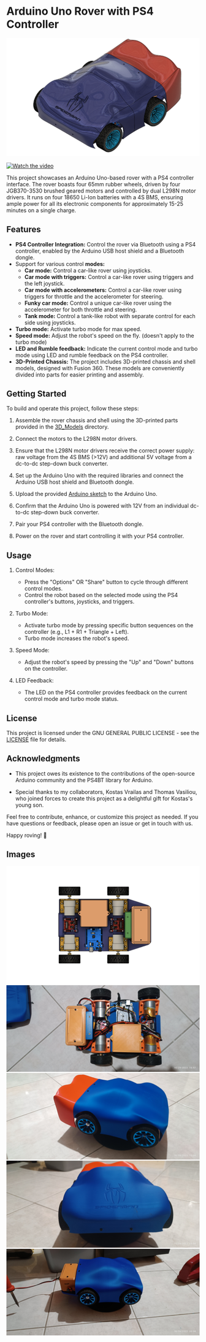 # Arduino Uno Rover with PS4 Controller

![Rover Image](Images/4_Wheel_All_Drive_v63.png)

 [![Watch the video](https://i9.ytimg.com/vi_webp/d1QcqxO6J48/mq2.webp?sqp=COipqqoG-oaymwEmCMACELQB8quKqQMa8AEB-AG2BIACwAKKAgwIABABGGUgXihaMA8=&rs=AOn4CLCoLrMGXacAO5H_EZ8c0aRF2vggdg)](https://youtu.be/d1QcqxO6J48)

This project showcases an Arduino Uno-based rover with a PS4 controller interface. The rover boasts four 65mm rubber wheels, driven by four JGB370-3530 brushed geared motors and controlled by dual L298N motor drivers. It runs on four 18650 Li-Ion batteries with a 4S BMS, ensuring ample power for all its electronic components for approximately 15-25 minutes on a single charge.

## Features

- **PS4 Controller Integration:** Control the rover via Bluetooth using a PS4 controller, enabled by the Arduino USB host shield and a Bluetooth dongle.  
- Support for various control **modes:**
  - **Car mode:** Control a car-like rover using joysticks.
  - **Car mode with triggers:** Control a car-like rover using triggers and the left joystick.
  - **Car mode with accelerometers:** Control a car-like rover using triggers for throttle and the accelerometer for steering.
  - **Funky car mode:** Control a unique car-like rover using the accelerometer for both throttle and steering.
  - **Tank mode:** Control a tank-like robot with separate control for each side using joysticks.
- **Turbo mode:** Activate turbo mode for max speed.
- **Speed mode:** Adjust the robot's speed on the fly. (doesn't apply to the turbo mode)
- **LED and Rumble feedback:** Indicate the current control mode and turbo mode using LED and rumble feedback on the PS4 controller.
- **3D-Printed Chassis:** The project includes 3D-printed chassis and shell models, designed with Fusion 360. These models are conveniently divided into parts for easier printing and assembly.

## Getting Started

To build and operate this project, follow these steps:

1. Assemble the rover chassis and shell using the 3D-printed parts provided in the [3D_Models](3D_Models/Printed_Parts) directory.

2. Connect the motors to the L298N motor drivers.

3. Ensure that the L298N motor drivers receive the correct power supply: raw voltage from the 4S BMS (>12V) and additional 5V voltage from a dc-to-dc step-down buck converter.

4. Set up the Arduino Uno with the required libraries and connect the Arduino USB host shield and Bluetooth dongle.

5. Upload the provided [Arduino sketch](AWD_PS4_RC/AWD_PS4_RC.ino) to the Arduino Uno.

6. Confirm that the Arduino Uno is powered with 12V from an individual dc-to-dc step-down buck converter.
   
7. Pair your PS4 controller with the Bluetooth dongle.
   
8. Power on the rover and start controlling it with your PS4 controller.   


## Usage

1. Control Modes:
   - Press the "Options" OR "Share" button to cycle through different control modes.
   - Control the robot based on the selected mode using the PS4 controller's buttons, joysticks, and triggers.

2. Turbo Mode:
   - Activate turbo mode by pressing specific button sequences on the controller (e.g., L1 + R1 + Triangle + Left).
   - Turbo mode increases the robot's speed.

3. Speed Mode:
   - Adjust the robot's speed by pressing the "Up" and "Down" buttons on the controller.

4. LED Feedback:
   - The LED on the PS4 controller provides feedback on the current control mode and turbo mode status.
     
## License

This project is licensed under the GNU GENERAL PUBLIC LICENSE - see the [LICENSE](https://github.com/Obrelix/Arduino-Uno-Rover-with-PS4-Controller/blob/main/LICENSE) file for details.

## Acknowledgments

- This project owes its existence to the contributions of the open-source Arduino community and the PS4BT library for Arduino.

- Special thanks to my collaborators, Kostas Vrailas and Thomas Vasiliou, who joined forces to create this project as a delightful gift for Kostas's young son.

Feel free to contribute, enhance, or customize this project as needed. If you have questions or feedback, please open an issue or get in touch with us.

Happy roving! 🚀

## Images

![Rover Image](Images/4_Wheel_AWD_v63_NoShell.png)
![Rover Image](Images/IMG_20231029_165748.jpg)
![Rover Image](Images/IMG_20231029_135418.jpg)
![Rover Image](Images/IMG_20231029_135437.jpg)
![Rover Image](Images/IMG_20231026_203445.jpg)
